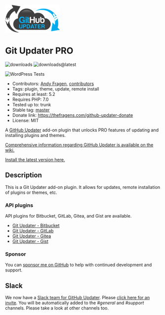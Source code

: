 ![Git Updater PRO](./assets/GitHub_Updater_logo_small.png)

# Git Updater PRO

![downloads](https://img.shields.io/github/downloads/afragen/git-updater-pro/total) ![downloads@latest](https://img.shields.io/github/downloads/afragen/git-updater-pro/latest/total)

![WordPress Tests](https://github.com/afragen/git-updater-pro/workflows/WordPress%20Tests/badge.svg)

* Contributors: [Andy Fragen](https://github.com/afragen), [contributors](https://github.com/afragen/git-updater-pro/graphs/contributors)
* Tags: plugin, theme, update, remote install
* Requires at least: 5.2
* Requires PHP: 7.0
* Tested up to: trunk
* Stable tag: [master](https://github.com/afragen/git-updater-pro/releases/latest)
* Donate link: <https://thefragens.com/github-updater-donate>
* License: MIT

A [GitHub Updater](https://github.com/afragen/github-updater) add-on plugin that unlocks PRO features of updating and installing plugins and themes.

[Comprehensive information regarding GitHub Updater is available on the wiki.](https://github.com/afragen/github-updater/wiki)

[Install the latest version here.](https://github.com/afragen/git-updater-pro/releases/latest)

## Description

This is a Git Updater add-on plugin. It allows for updates, remote installation of plugins or themes, etc.

### API plugins

API plugins for Bitbucket, GitLab, Gitea, and Gist are available.

* [Git Updater - Bitbucket](https://github.com/afragen/git-updater-bitbucket/releases/latest)
* [Git Updater - GitLab](https://github.com/afragen/git-updater-gitlab/releases/latest)
* [Git Updater - Gitea](https://github.com/afragen/git-updater-gitea/releases/latest)
* [Git Updater - Gist](https://github.com/afragen/git-updater-gist/releases/latest)

### Sponsor

You can [sponsor me on GitHub](https://github.com/sponsors/afragen) to help with continued development and support.

## Slack

We now have a [Slack team for GitHub Updater](https://github-updater.slack.com). Please [click here for an invite](https://github-updater.herokuapp.com). You will be automatically added to the _#general_ and _#support_ channels. Please take a look at other channels too.
